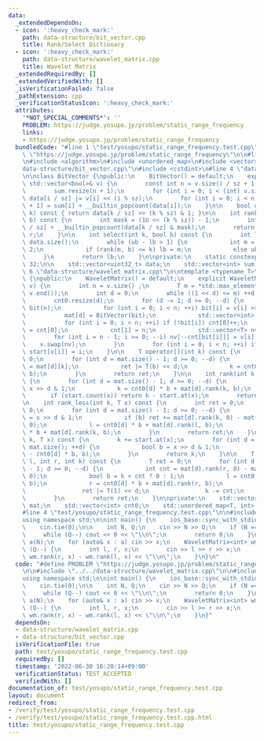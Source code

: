 ```yaml
---
data:
  _extendedDependsOn:
  - icon: ':heavy_check_mark:'
    path: data-structure/bit_vector.cpp
    title: Rank/Select Dictionary
  - icon: ':heavy_check_mark:'
    path: data-structure/wavelet_matrix.cpp
    title: Wavelet Matrix
  _extendedRequiredBy: []
  _extendedVerifiedWith: []
  _isVerificationFailed: false
  _pathExtension: cpp
  _verificationStatusIcon: ':heavy_check_mark:'
  attributes:
    '*NOT_SPECIAL_COMMENTS*': ''
    PROBLEM: https://judge.yosupo.jp/problem/static_range_frequency
    links:
    - https://judge.yosupo.jp/problem/static_range_frequency
  bundledCode: "#line 1 \"test/yosupo/static_range_frequency.test.cpp\"\n#define PROBLEM\
    \ \"https://judge.yosupo.jp/problem/static_range_frequency\"\n\n#line 2 \"data-structure/wavelet_matrix.cpp\"\
    \n#include <algorithm>\n#include <unordered_map>\n#include <vector>\n#line 2 \"\
    data-structure/bit_vector.cpp\"\n#include <cstdint>\n#line 4 \"data-structure/bit_vector.cpp\"\
    \n\nclass BitVector {\npublic:\n    BitVector() = default;\n    explicit BitVector(const\
    \ std::vector<bool>& v) {\n        const int n = v.size() / sz + 1;\n        data.resize(n);\n\
    \        sum.resize(n + 1);\n        for (int i = 0; i < (int) v.size(); ++i)\
    \ data[i / sz] |= v[i] << (i % sz);\n        for (int i = 0; i < n; ++i) sum[i\
    \ + 1] = sum[i] + __builtin_popcount(data[i]);\n    }\n\n    bool operator[](int\
    \ k) const { return data[k / sz] >> (k % sz) & 1; }\n\n    int rank(int k, bool\
    \ b) const {\n        int mask = (1U << (k % sz)) - 1;\n        int r = sum[k\
    \ / sz] + __builtin_popcount(data[k / sz] & mask);\n        return b ? r : k -\
    \ r;\n    }\n\n    int select(int k, bool b) const {\n        int lb = 0, ub =\
    \ data.size();\n        while (ub - lb > 1) {\n            int m = (lb + ub) /\
    \ 2;\n            if (rank(m, b) <= k) lb = m;\n            else ub = m;\n   \
    \     }\n        return lb;\n    }\n\nprivate:\n    static constexpr int sz =\
    \ 32;\n\n    std::vector<uint32_t> data;\n    std::vector<int> sum;\n};\n#line\
    \ 6 \"data-structure/wavelet_matrix.cpp\"\n\ntemplate <typename T>\nclass WaveletMatrix\
    \ {\npublic:\n    WaveletMatrix() = default;\n    explicit WaveletMatrix(std::vector<T>\
    \ v) {\n        int n = v.size() ;\n        T m = *std::max_element(v.begin(),\
    \ v.end());\n        int d = 0;\n        while ((1 << d) <= m) ++d;\n        mat.resize(d);\n\
    \        cnt0.resize(d);\n        for (d -= 1; d >= 0; --d) {\n            std::vector<bool>\
    \ bit(n);\n            for (int i = 0; i < n; ++i) bit[i] = v[i] >> d & 1;\n \
    \           mat[d] = BitVector(bit);\n            std::vector<int> cnt(2);\n \
    \           for (int i = 0; i < n; ++i) if (!bit[i]) cnt[0]++;\n            cnt0[d]\
    \ = cnt[0];\n            cnt[1] = n;\n            std::vector<T> nv(n);\n    \
    \        for (int i = n - 1; i >= 0; --i) nv[--cnt[bit[i]]] = v[i];\n        \
    \    v.swap(nv);\n        }\n        for (int i = 0; i < n; ++i) if (!start.count(v[i]))\
    \ start[v[i]] = i;\n    }\n\n    T operator[](int k) const {\n        T ret =\
    \ 0;\n        for (int d = mat.size() - 1; d >= 0; --d) {\n            bool b\
    \ = mat[d][k];\n            ret |= T(b) << d;\n            k = cnt0[d] * b + mat[d].rank(k,\
    \ b);\n        }\n        return ret;\n    }\n\n    int rank(int k, T x) const\
    \ {\n        for (int d = mat.size() - 1; d >= 0; --d) {\n            bool b =\
    \ x >> d & 1;\n            k = cnt0[d] * b + mat[d].rank(k, b);\n        }\n \
    \       if (start.count(x)) return k - start.at(x);\n        return k;\n    }\n\
    \n    int rank_less(int k, T x) const {\n        int ret = 0;\n        int l =\
    \ 0;\n        for (int d = mat.size() - 1; d >= 0; --d) {\n            bool b\
    \ = x >> d & 1;\n            if (b) ret += mat[d].rank(k, 0) - mat[d].rank(l,\
    \ 0);\n            l = cnt0[d] * b + mat[d].rank(l, b);\n            k = cnt0[d]\
    \ * b + mat[d].rank(k, b);\n        }\n        return ret;\n    }\n\n    int select(int\
    \ k, T x) const {\n        k += start.at(x);\n        for (int d = 0; d < (int)\
    \ mat.size(); ++d) {\n            bool b = x >> d & 1;\n            k = mat[d].select(k\
    \ - cnt0[d] * b, b);\n        }\n        return k;\n    }\n\n    T quantile(int\
    \ l, int r, int k) const {\n        T ret = 0;\n        for (int d = (int) mat.size()\
    \ - 1; d >= 0; --d) {\n            int cnt = mat[d].rank(r, 0) - mat[d].rank(l,\
    \ 0);\n            bool b = k < cnt ? 0 : 1;\n            l = cnt0[d] * b + mat[d].rank(l,\
    \ b);\n            r = cnt0[d] * b + mat[d].rank(r, b);\n            if (b) {\n\
    \                ret |= T(1) << d;\n                k -= cnt;\n            }\n\
    \        }\n        return ret;\n    }\n\nprivate:\n    std::vector<BitVector>\
    \ mat;\n    std::vector<int> cnt0;\n    std::unordered_map<T, int> start;\n};\n\
    #line 4 \"test/yosupo/static_range_frequency.test.cpp\"\n\n#include <bits/stdc++.h>\n\
    using namespace std;\n\nint main() {\n    ios_base::sync_with_stdio(false);\n\
    \    cin.tie(0);\n\n    int N, Q;\n    cin >> N >> Q;\n    if (N == 0) {\n   \
    \     while (Q--) cout << 0 << \"\\n\";\n        return 0;\n    }\n    vector<int>\
    \ a(N);\n    for (auto& x : a) cin >> x;\n    WaveletMatrix<int> wm(a);\n    while\
    \ (Q--) {\n        int l, r, x;\n        cin >> l >> r >> x;\n        cout <<\
    \ wm.rank(r, x) - wm.rank(l, x) << \"\\n\";\n    }\n}\n"
  code: "#define PROBLEM \"https://judge.yosupo.jp/problem/static_range_frequency\"\
    \n\n#include \"../../data-structure/wavelet_matrix.cpp\"\n\n#include <bits/stdc++.h>\n\
    using namespace std;\n\nint main() {\n    ios_base::sync_with_stdio(false);\n\
    \    cin.tie(0);\n\n    int N, Q;\n    cin >> N >> Q;\n    if (N == 0) {\n   \
    \     while (Q--) cout << 0 << \"\\n\";\n        return 0;\n    }\n    vector<int>\
    \ a(N);\n    for (auto& x : a) cin >> x;\n    WaveletMatrix<int> wm(a);\n    while\
    \ (Q--) {\n        int l, r, x;\n        cin >> l >> r >> x;\n        cout <<\
    \ wm.rank(r, x) - wm.rank(l, x) << \"\\n\";\n    }\n}"
  dependsOn:
  - data-structure/wavelet_matrix.cpp
  - data-structure/bit_vector.cpp
  isVerificationFile: true
  path: test/yosupo/static_range_frequency.test.cpp
  requiredBy: []
  timestamp: '2022-06-30 16:20:14+09:00'
  verificationStatus: TEST_ACCEPTED
  verifiedWith: []
documentation_of: test/yosupo/static_range_frequency.test.cpp
layout: document
redirect_from:
- /verify/test/yosupo/static_range_frequency.test.cpp
- /verify/test/yosupo/static_range_frequency.test.cpp.html
title: test/yosupo/static_range_frequency.test.cpp
---
```

